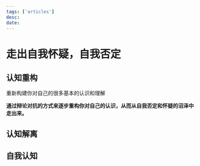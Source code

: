 ```yaml
---
tags: ['articles']
desc: 
date: 
---
```


# 走出自我怀疑，自我否定

## 认知重构
重新构建你对自己的很多基本的认识和理解

**通过辩论对抗的方式来逐步重构你对自己的认识，从而从自我否定和怀疑的沼泽中走出来。**


## 认知解离
## 自我认知

































